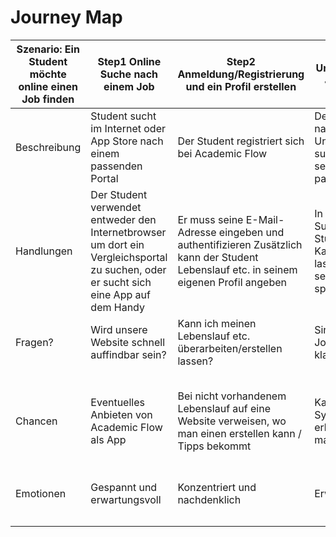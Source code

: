# Journey Map
|   Szenario:   Ein Student möchte online einen Job finden  |   Step1   Online Suche nach einem Job                                                                                                   |   Step2   Anmeldung/Registrierung und ein Profil erstellen                                                                                    |   Step3   Nach Unternehmen und Jobangeboten suchen                                                                 |   Step4   An Unternehmen eine Nachricht oder Bewerbung schicken                                                                                                                                 |   Step5   Das Unternehmen antwortet und lädt zu einem Gespräch ein                                              |   Step6   Ziel!   Für den Job eingestellt worden                                                                                                                                             |   |   |
|-----------------------------------------------------------|-----------------------------------------------------------------------------------------------------------------------------------------|-----------------------------------------------------------------------------------------------------------------------------------------------|--------------------------------------------------------------------------------------------------------------------|-------------------------------------------------------------------------------------------------------------------------------------------------------------------------------------------------|-----------------------------------------------------------------------------------------------------------------|----------------------------------------------------------------------------------------------------------------------------------------------------------------------------------------------|---|---|
|       Beschreibung                                        |   Student sucht im Internet oder App Store nach einem passenden Portal                                                                  |   Der Student registriert sich bei Academic Flow                                                                                              |   Der Student kann nach Unternehmen/Jobs suchen die auf seine Qualifikation passt                                  |   Der Student schreibt auf die Stellenanzeige eines Unternehmens eine Bewerbung                                                                                                                 |   Das Unternehmen kann auf die Nachricht antworten und der Student wird durch eine Benachrichtigung informiert  |   Der Student wird nach einem erfolgreichen Bewerbungsgespräch eingestellt                                                                                                                   |   |   |
|       Handlungen                                          |   Der Student verwendet entweder den Internetbrowser um dort ein Vergleichsportal zu suchen, oder er sucht sich eine App auf dem Handy  |   Er muss seine E-Mail-Adresse eingeben und authentifizieren   Zusätzlich kann der Student Lebenslauf etc. in seinem eigenen Profil angeben   |   In einem extra Suchfeld kann der Student dafür nach Kategorien filtern lassen und so seine Suche spezifizieren   |   Der Student hat die wesentlichen Unterlagen in seinem Profil gespeichert auf die das Unternehmen zugreifen kann, ein Bewerbungsschreiben schickt man jedoch per Nachricht an das Unternehmen  |   Der Student bekommt eine Mitteilung, dass er eine neue Benachrichtigung erhalten hat                          |   Der Kontakt läuft nach dem Bewerbungsgespräch eher über E-Mail oder Telefonate direkt   Der Student kann sein Profil vorerst deaktivieren, gleiches gilt für die Anzeige des Unternehmens  |   |   |
|      Fragen?                                              |   Wird unsere Website schnell auffindbar sein?                                                                                          |   Kann ich meinen Lebenslauf etc. überarbeiten/erstellen lassen?                                                                              |   Sind alle Jobs/Unternehmen klar kategorisiert?                                                                   |                                                                                                                                                                                                 |   Werden Mittleilungen in einer App angezeigt?                                                                  |   Wie lange kann ich mein Profil deaktivieren?                                                                                                                                               |   |   |
|      Chancen                                              |   Eventuelles Anbieten von Academic Flow als App                                                                                        |   Bei nicht vorhandenem Lebenslauf auf eine Website verweisen, wo man einen erstellen kann / Tipps bekommt                                    |   Kategorien durch Symbole klar erkenntlich machen   (Usability)                                                   |                                                                                                                                                                                                 |   Eventuelle Termine von Bewerbungsgesprächen per Verknüpfung im Kalender des Handys speichern                  |   Der Student und das Unternehmen können auf den jeweiligen Profilen ein Feedback geben, sofern man bei einem Unternehmen eingestellt war                                                    |   |   |
|      Emotionen                                            |      Gespannt und erwartungsvoll                                                                                                        |      Konzentriert und nachdenklich                                                                                                            |      Erwartungsvoll                                                                                                |      Hoffnungsvoll wartend auf eine Rückmeldung                                                                                                                                                 |      Aufgeregt                                                                                                  |      Glücklich                                                                                                                                                                               |   |   |
|                                                           |                                                                                                                                         |                                                                                                                                               |                                                                                                                    |                                                                                                                                                                                                 |                                                                                                                 |                                                                                                                                                                                              |   |   |
|                                                           |                                                                                                                                         |                                                                                                                                               |                                                                                                                    |                                                                                                                                                                                                 |                                                                                                                 |                                                                                                                                                                                              |   |   |
|                                                           |                                                                                                                                         |                                                                                                                                               |                                                                                                                    |                                                                                                                                                                                                 |                                                                                                                 |                                                                                                                                                                                              |   |   |
